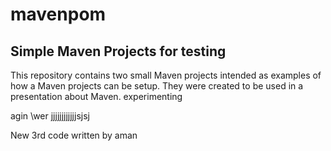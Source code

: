 # mavenpom

Simple Maven Projects for testing 
---------------------

This repository contains two small Maven projects intended as examples of how a Maven projects can be setup. They were created to be used in a presentation about Maven.
experimenting

agin
\wer
jjjjjjjjjjjjsjsj


New 3rd code written by aman
